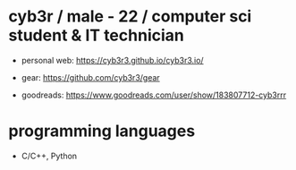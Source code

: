 # cyb3r / male - 22 / computer sci student & IT technician 
* personal web: https://cyb3r3.github.io/cyb3r3.io/

* gear: https://github.com/cyb3r3/gear

* goodreads: https://www.goodreads.com/user/show/183807712-cyb3rrr
# programming languages
- C/C++, Python
